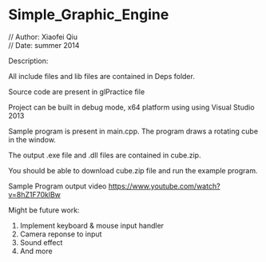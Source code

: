 # Simple_Graphic_Engine


// Author: Xiaofei Qiu<br/>
// Date: summer 2014 <br/>

Description:<br/>

All include files and lib files are contained in Deps folder. <br/>

Source code are present in glPractice file <br/>

Project can be built in debug mode, x64 platform using using Visual Studio 2013 <br/>

Sample program is present in main.cpp. The program draws a rotating cube in the window. <br/>

The output .exe file and .dll files are contained in cube.zip.<br/>

You should be able to download cube.zip file and run the example program.<br/>

Sample Program output video
https://www.youtube.com/watch?v=8hZ1F70klBw

Might be future work:<br/>
1. Implement keyboard & mouse input handler<br/>
2. Camera reponse to input<br/>
3. Sound effect <br/>
4. And more <br/>








